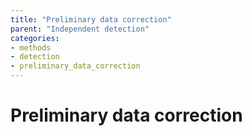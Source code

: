 ```yaml
---
title: "Preliminary data correction"
parent: "Independent detection"
categories:
- methods
- detection
- preliminary_data_correction
---
```



# Preliminary data correction
